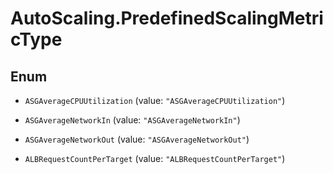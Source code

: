 # AutoScaling.PredefinedScalingMetricType

## Enum


* `ASGAverageCPUUtilization` (value: `"ASGAverageCPUUtilization"`)

* `ASGAverageNetworkIn` (value: `"ASGAverageNetworkIn"`)

* `ASGAverageNetworkOut` (value: `"ASGAverageNetworkOut"`)

* `ALBRequestCountPerTarget` (value: `"ALBRequestCountPerTarget"`)


